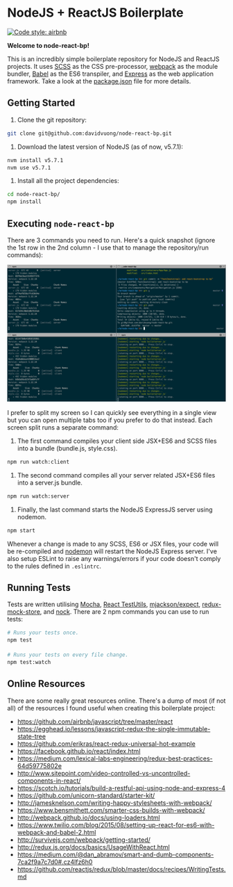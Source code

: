 # NodeJS + ReactJS Boilerplate

[![Code style: airbnb](https://img.shields.io/badge/code%20style-airbnb-blue.svg?style=flat-square)](https://github.com/airbnb/javascript)

**Welcome to node-react-bp!**

This is an incredibly simple boilerplate repository for NodeJS and ReactJS projects. It uses [SCSS](http://sass-lang.com/) as the CSS pre-processor, [webpack](https://webpack.github.io/) as the module bundler, [Babel](https://babeljs.io/) as the ES6 transpiler, and [Express](http://expressjs.com/) as the web application framework. Take a look at the [package.json](package.json) file for more details.

## Getting Started

1. Clone the git repository:

  ```bash
  git clone git@github.com:davidvuong/node-react-bp.git
  ```

1. Download the latest version of NodeJS (as of now, v5.7.1):

  ```bash
  nvm install v5.7.1
  nvm use v5.7.1
  ```

1. Install all the project dependencies:

  ```bash
  cd node-react-bp/
  npm install
  ```

## Executing `node-react-bp`

There are 3 commands you need to run. Here's a quick snapshot (ignore the 1st row in the 2nd column - I use that to manage the repository/run commands):

![](assets/images/terminal.png)

I prefer to split my screen so I can quickly see everything in a single view but you can open multiple tabs too if you prefer to do that instead. Each screen split runs a separate command:

1. The first command compiles your client side JSX+ES6 and SCSS files into a bundle (bundle.js, style.css).

  ```bash
  npm run watch:client
  ```

1. The second command compiles all your server related JSX+ES6 files into a server.js bundle.

  ```bash
  npm run watch:server
  ```

1. Finally, the last command starts the NodeJS ExpressJS server using nodemon.

  ```bash
  npm start
  ```

Whenever a change is made to any SCSS, ES6 or JSX files, your code will be re-compiled and [nodemon](https://github.com/remy/nodemon) will restart the NodeJS Express server. I've also setup ESLint to raise any warnings/errors if your code doesn't comply to the rules defined in `.eslintrc`.

## Running Tests

Tests are written utilising [Mocha](http://mochajs.org/), [React TestUtils](https://facebook.github.io/react/docs/test-utils.html), [mjackson/expect](https://github.com/mjackson/expect), [redux-mock-store](https://github.com/arnaudbenard/redux-mock-store), and [nock](https://github.com/pgte/nock). There are 2 npm commands you can use to run tests:

```bash
# Runs your tests once.
npm test

# Runs your tests on every file change.
npm test:watch
```

## Online Resources

There are some really great resources online. There's a dump of most (if not all) of the resources I found useful when creating this boilerplate project:

* https://github.com/airbnb/javascript/tree/master/react
* https://egghead.io/lessons/javascript-redux-the-single-immutable-state-tree
* https://github.com/erikras/react-redux-universal-hot-example
* https://facebook.github.io/react/index.html
* https://medium.com/lexical-labs-engineering/redux-best-practices-64d59775802e
* http://www.sitepoint.com/video-controlled-vs-uncontrolled-components-in-react/
* https://scotch.io/tutorials/build-a-restful-api-using-node-and-express-4
* https://github.com/unicorn-standard/starter-kit/
* http://jamesknelson.com/writing-happy-stylesheets-with-webpack/
* https://www.bensmithett.com/smarter-css-builds-with-webpack/
* http://webpack.github.io/docs/using-loaders.html
* https://www.twilio.com/blog/2015/08/setting-up-react-for-es6-with-webpack-and-babel-2.html
* http://survivejs.com/webpack/getting-started/
* http://redux.js.org/docs/basics/UsageWithReact.html
* https://medium.com/@dan_abramov/smart-and-dumb-components-7ca2f9a7c7d0#.cz4lfz6h0
* https://github.com/reactjs/redux/blob/master/docs/recipes/WritingTests.md
